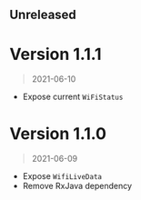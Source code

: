 ## Unreleased

# Version 1.1.1
> 2021-06-10
- Expose current `WiFiStatus`

# Version 1.1.0
> 2021-06-09
- Expose `WifiLiveData`
- Remove RxJava dependency